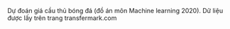 Dự đoán giá cầu thủ bóng đá (đồ án môn Machine learning 2020). Dữ liệu được lấy trên trang transfermark.com
